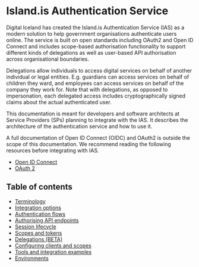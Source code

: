 # Island.is Authentication Service

Digital Iceland has created the Island.is Authentication Service (IAS) as a modern solution to help government organisations authenticate users online. The service is built on open standards including OAuth2 and Open ID Connect and includes scope-based authorisation functionality to support different kinds of delegations as well as user-based API authorisation across organisational boundaries.

Delegations allow individuals to access digital services on behalf of another individual or legal entities. E.g. guardians can access services on behalf of children they ward, and employees can access services on behalf of the company they work for. Note that with delegations, as opposed to impersonation, each delegated access includes cryptographically signed claims about the actual authenticated user.

This documentation is meant for developers and software architects at Service Providers (SPs) planning to integrate with the IAS. It describes the architecture of the authentication service and how to use it.

A full documentation of Open ID Connect (OIDC) and OAuth2 is outside the scope of this documentation. We recommend reading the following resources before integrating with IAS.

- [Open ID Connect](https://openid.net/connect/)
- [OAuth 2](https://oauth.net/2/)

## Table of contents

- [Terminology](./terminology.md)
- [Integration options](./integration-options.md)
- [Authentication flows](./authentication-flows.md)
- [Authorising API endpoints](./authorising-apis.md)
- [Session lifecycle](./session-lifecycle.md)
- [Scopes and tokens](./scopes-and-tokens.md)
- [Delegations (BETA)](./delegations.md)
- [Configuring clients and scopes](./configuration.md)
- [Tools and integration examples](./integration-guidance.md)
- [Environments](./environments.md)
